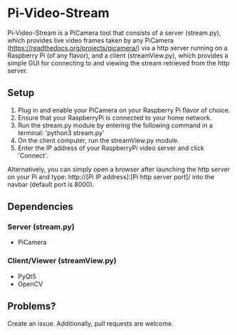# Pi-Video-Stream

Pi-Video-Stream is a PiCamera tool that consists of a server (stream.py), which provides live video frames taken by any PiCamera (https://readthedocs.org/projects/picamera/) via a http server running on a Raspberry Pi (of any flavor), and a client (streamView.py), 
which provides a simple GUI for connecting to and viewing the stream retrieved from the http server.
## Setup
1. Plug in and enable your PiCamera on your Raspberry Pi flavor of choice.
2. Ensure that your RaspberryPi is connected to your home network.
3. Run the stream.py module by entering the following command in a terminal: 'python3 stream.py'
4. On the client computer, run the streamView.py module.
5. Enter the IP address of your RaspberryPi video server and click 'Connect'.

Alternatively, you can simply open a browser after launching the http server on your Pi and type: http://[Pi IP address]:[Pi http server port]/ into the navbar (default port is 8000).

## Dependencies
### Server (stream.py)
- PiCamera
### Client/Viewer (streamView.py)
- PyQt5
- OpenCV
## Problems?
Create an issue. Additionally, pull requests are welcome.
